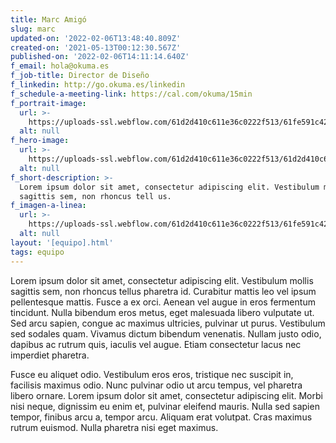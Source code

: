 ```yaml
---
title: Marc Amigó
slug: marc
updated-on: '2022-02-06T13:48:40.809Z'
created-on: '2021-05-13T00:12:30.567Z'
published-on: '2022-02-06T14:11:14.640Z'
f_email: hola@okuma.es
f_job-title: Director de Diseño
f_linkedin: http://go.okuma.es/linkedin
f_schedule-a-meeting-link: https://cal.com/okuma/15min
f_portrait-image:
  url: >-
    https://uploads-ssl.webflow.com/61d2d410c611e36c0222f513/61fe591c42d87682c7bfcf05_marc.svg
  alt: null
f_hero-image:
  url: >-
    https://uploads-ssl.webflow.com/61d2d410c611e36c0222f513/61d2d410c611e3636322f571_006.jpeg
  alt: null
f_short-description: >-
  Lorem ipsum dolor sit amet, consectetur adipiscing elit. Vestibulum mollis
  sagittis sem, non rhoncus tell us.
f_imagen-a-linea:
  url: >-
    https://uploads-ssl.webflow.com/61d2d410c611e36c0222f513/61fe591c42d87682c7bfcf05_marc.svg
  alt: null
layout: '[equipo].html'
tags: equipo
---
```


Lorem ipsum dolor sit amet, consectetur adipiscing elit. Vestibulum mollis sagittis sem, non rhoncus tellus pharetra id. Curabitur mattis leo vel ipsum pellentesque mattis. Fusce a ex orci. Aenean vel augue in eros fermentum tincidunt. Nulla bibendum eros metus, eget malesuada libero vulputate ut. Sed arcu sapien, congue ac maximus ultricies, pulvinar ut purus. Vestibulum sed sodales quam. Vivamus dictum bibendum venenatis. Nullam justo odio, dapibus ac rutrum quis, iaculis vel augue. Etiam consectetur lacus nec imperdiet pharetra.  
  
Fusce eu aliquet odio. Vestibulum eros eros, tristique nec suscipit in, facilisis maximus odio. Nunc pulvinar odio ut arcu tempus, vel pharetra libero ornare. Lorem ipsum dolor sit amet, consectetur adipiscing elit. Morbi nisi neque, dignissim eu enim et, pulvinar eleifend mauris. Nulla sed sapien tempor, finibus arcu a, tempor arcu. Aliquam erat volutpat. Cras maximus rutrum euismod. Nulla pharetra nisi eget maximus.
